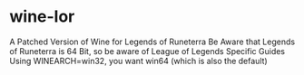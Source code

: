 # wine-lor
A Patched Version of Wine for Legends of Runeterra
Be Aware that Legends of Runeterra is 64 Bit, so be aware of League of Legends Specific Guides Using WINEARCH=win32, you want win64 (which is also the default) 
